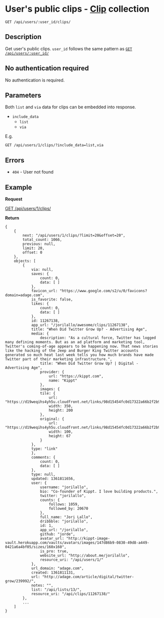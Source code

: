 # User's public clips - [Clip](https://github.com/kippt/api-documentation/blob/master/objects/clip.md) collection

    GET /api/users/:user_id/clips/

## Description

Get user's public clips. <code>user_id</code> follows the same pattern as [<code>GET /api/users/:user_id/</code>](https://github.com/kippt/api-documentation/blob/master/endpoints/users/GET_users_id.md)

## No authentication required

No authentication is required.

## Parameters

Both <code>list</code> and <code>via</code> data for clips can be embedded into response.

- <code>include_data</code>
    - <code>list</code>
    - <code>via</code>

E.g.

    GET /api/users/1/clips/?include_data=list,via

## Errors

- <code>404</code> - User not found

## Example
**Request**

[GET /api/users/1/clips/](https://grandcentral.kippt.com/api/users/1/clips/)

**Return**

    {
        {
            next: "/api/users/1/clips/?limit=20&offset=20",
            total_count: 1066,
            previous: null,
            limit: 20,
            offset: 0
        },
        objects: [
            {
                via: null,
                saves: {
                    count: 0,
                    data: [ ]
                },
                favicon_url: "https://www.google.com/s2/u/0/favicons?domain=adage.com",
                is_favorite: false,
                likes: {
                    count: 0,
                    data: [ ]
                },
                id: 11267138,
                app_url: "/jorilallo/awesome/clips/11267138",
                title: "When Did Twitter Grow Up? - Advertising Age",
                media: {
                    description: "As a cultural force, Twitter has logged many defining moments. But as an ad platform and marketing tool, Twitter's coming-of-age appears to be happening now. That news stories like the hacking of the Jeep and Burger King Twitter accounts generated so much heat last week tells you how much brands have made Twitter part of their marketing infrastructure.",
                    title: "When Did Twitter Grow Up? | Digital - Advertising Age",
                    provider: {
                        url: "https://kippt.com",
                        name: "Kippt"
                    },
                    images: {
                    tile: {
                        url: "https://d19weqihs4yh5u.cloudfront.net/links/98d15454fc0d17322a66b2f2b9e042e5613d13fe/350x200",
                        width: 350,
                        height: 200
                    },
                    original: {
                        url: "https://d19weqihs4yh5u.cloudfront.net/links/98d15454fc0d17322a66b2f2b9e042e5613d13fe/original",
                        width: 100,
                        height: 67
                    }
                },
                type: "link"
                },
                comments: {
                    count: 0,
                    data: [ ]
                },
                type: null,
                updated: 1361811656,
                user: {
                    username: "jorilallo",
                    bio: "Co-founder of Kippt. I love building products.",
                    twitter: "jorilallo",
                    counts: {
                        follows: 1059,
                        followed_by: 20670
                    },
                    full_name: "Jori Lallo",
                    dribbble: "jorilallo",
                    id: 1,
                    app_url: "/jorilallo",
                    github: "jorde",
                    avatar_url: "http://kippt-image-vault.herokuapp.com/vaults/avatars/images/147d86b9-0830-49d8-a449-0421a6a4bf05/sizes/160x160",
                    is_pro: true,
                    website_url: "http://about.me/jorilallo",
                    resource_uri: "/api/users/1/"
                },
                url_domain: "adage.com",
                created: 1361811131,
                url: "http://adage.com/article/digital/twitter-grow/239992/",
                notes: "",
                list: "/api/lists/13/",
                resource_uri: "/api/clips/11267138/"
            },
            ...
        ]
    }